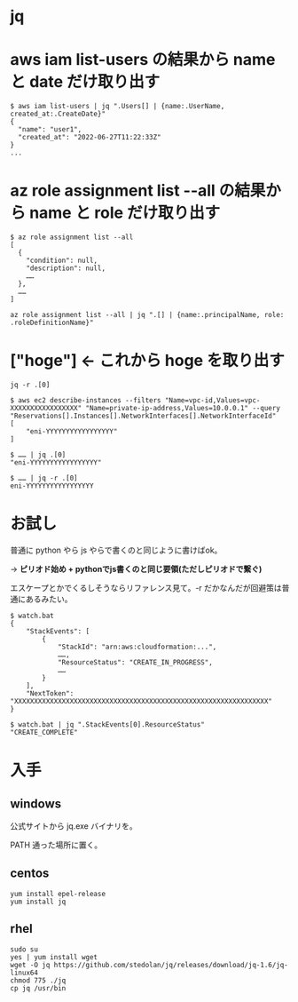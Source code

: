 # jq

# aws iam list-users の結果から name と date だけ取り出す

```
$ aws iam list-users | jq ".Users[] | {name:.UserName, created_at:.CreateDate}"
{
  "name": "user1",
  "created_at": "2022-06-27T11:22:33Z"
}
...
```

# az role assignment list --all の結果から name と role だけ取り出す

```
$ az role assignment list --all 
[
  {
    "condition": null,
    "description": null,
    ……
  },
  ……
]
```

```
az role assignment list --all | jq ".[] | {name:.principalName, role: .roleDefinitionName}"
```


# ["hoge"] ← これから hoge を取り出す

```
jq -r .[0]

$ aws ec2 describe-instances --filters "Name=vpc-id,Values=vpc-XXXXXXXXXXXXXXXXX" "Name=private-ip-address,Values=10.0.0.1" --query "Reservations[].Instances[].NetworkInterfaces[].NetworkInterfaceId"
[
    "eni-YYYYYYYYYYYYYYYYY"
]

$ …… | jq .[0]
"eni-YYYYYYYYYYYYYYYYY"

$ …… | jq -r .[0]
eni-YYYYYYYYYYYYYYYYY
```

# お試し
普通に python やら js やらで書くのと同じように書けばok。

→ **ピリオド始め + pythonでjs書くのと同じ要領(ただしピリオドで繋ぐ)**

エスケープとかでくるしそうならリファレンス見て。-r だかなんだが回避策は普通にあるみたい。

```
$ watch.bat
{
    "StackEvents": [
        {
            "StackId": "arn:aws:cloudformation:...",
            ……,
            "ResourceStatus": "CREATE_IN_PROGRESS",
            ……
        }
    ],
    "NextToken": "XXXXXXXXXXXXXXXXXXXXXXXXXXXXXXXXXXXXXXXXXXXXXXXXXXXXXXXXXXXXXXXX"
}

$ watch.bat | jq ".StackEvents[0].ResourceStatus"
"CREATE_COMPLETE"
```
# 入手

## windows
公式サイトから jq.exe バイナリを。

PATH 通った場所に置く。

## centos

```
yum install epel-release
yum install jq
```

## rhel

```
sudo su
yes | yum install wget
wget -O jq https://github.com/stedolan/jq/releases/download/jq-1.6/jq-linux64
chmod 775 ./jq
cp jq /usr/bin
```

